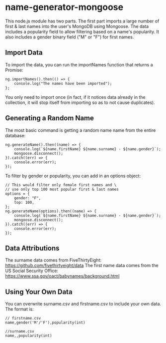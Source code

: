 # name-generator-mongoose
This node.js module has two parts. The first part imports a large number of first & last names into the user's MongoDB using Mongoose. The data includes a popularity field to allow filtering based on a name's popularity. It also includes a gender binary field ("M" or "F") for first names.

## Import Data
To import the data, you can run the importNames function that returns a Promise:
```const ng = require("./name-generator");
ng.importNames().then(() => {
    console.log("The names have been imported");
};
```

You only need to import once (in fact, if it notices data already in the collection, it will stop itself from importing so as to not cause duplicates).

## Generating a Random Name

The most basic command is getting a random name name from the entire database:

```
ng.generateName().then((name) => {
    console.log(`${name.firstName} ${name.surname} - ${name.gender}`);
    mongoose.disconnect();
}).catch((err) => {
    console.error(err);
});
```

To filter by gender or popularity, you can add in an options object:

```
// This would filter only female first names and \
// use only top 100 most popular first & last names
options = {
    gender: "F",
    top: 100,
};
ng.generateName(options).then((name) => {
    console.log(`${name.firstName} ${name.surname} - ${name.gender}`);
    mongoose.disconnect();
}).catch((err) => {
    console.error(err);
});
```

## Data Attributions
The surname data comes from FiveThirtyEight: https://github.com/fivethirtyeight/data
The first name data comes from the US Social Security Office: https://www.ssa.gov/oact/babynames/background.html

## Using Your Own Data
You can overwrite surname.csv and firstname.csv to include your own data. The format is:
```
// firstname.csv
name,gender('M'/'F'),popularity(int)

//surname.csv
name,,popularity(int)
```